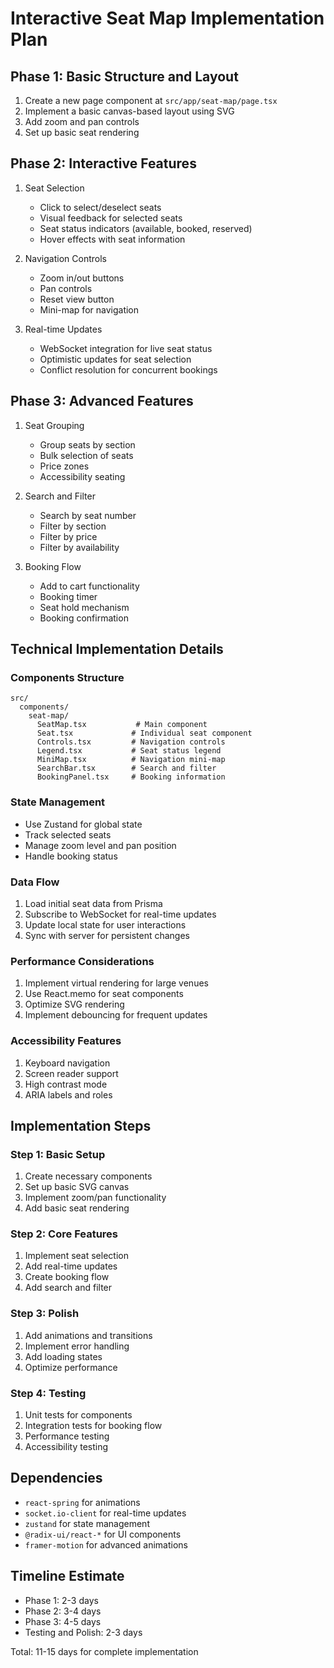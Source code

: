 # Interactive Seat Map Implementation Plan

## Phase 1: Basic Structure and Layout
1. Create a new page component at `src/app/seat-map/page.tsx`
2. Implement a basic canvas-based layout using SVG
3. Add zoom and pan controls
4. Set up basic seat rendering

## Phase 2: Interactive Features
1. Seat Selection
   - Click to select/deselect seats
   - Visual feedback for selected seats
   - Seat status indicators (available, booked, reserved)
   - Hover effects with seat information

2. Navigation Controls
   - Zoom in/out buttons
   - Pan controls
   - Reset view button
   - Mini-map for navigation

3. Real-time Updates
   - WebSocket integration for live seat status
   - Optimistic updates for seat selection
   - Conflict resolution for concurrent bookings

## Phase 3: Advanced Features
1. Seat Grouping
   - Group seats by section
   - Bulk selection of seats
   - Price zones
   - Accessibility seating

2. Search and Filter
   - Search by seat number
   - Filter by section
   - Filter by price
   - Filter by availability

3. Booking Flow
   - Add to cart functionality
   - Booking timer
   - Seat hold mechanism
   - Booking confirmation

## Technical Implementation Details

### Components Structure
```
src/
  components/
    seat-map/
      SeatMap.tsx           # Main component
      Seat.tsx             # Individual seat component
      Controls.tsx         # Navigation controls
      Legend.tsx           # Seat status legend
      MiniMap.tsx          # Navigation mini-map
      SearchBar.tsx        # Search and filter
      BookingPanel.tsx     # Booking information
```

### State Management
- Use Zustand for global state
- Track selected seats
- Manage zoom level and pan position
- Handle booking status

### Data Flow
1. Load initial seat data from Prisma
2. Subscribe to WebSocket for real-time updates
3. Update local state for user interactions
4. Sync with server for persistent changes

### Performance Considerations
1. Implement virtual rendering for large venues
2. Use React.memo for seat components
3. Optimize SVG rendering
4. Implement debouncing for frequent updates

### Accessibility Features
1. Keyboard navigation
2. Screen reader support
3. High contrast mode
4. ARIA labels and roles

## Implementation Steps

### Step 1: Basic Setup
1. Create necessary components
2. Set up basic SVG canvas
3. Implement zoom/pan functionality
4. Add basic seat rendering

### Step 2: Core Features
1. Implement seat selection
2. Add real-time updates
3. Create booking flow
4. Add search and filter

### Step 3: Polish
1. Add animations and transitions
2. Implement error handling
3. Add loading states
4. Optimize performance

### Step 4: Testing
1. Unit tests for components
2. Integration tests for booking flow
3. Performance testing
4. Accessibility testing

## Dependencies
- `react-spring` for animations
- `socket.io-client` for real-time updates
- `zustand` for state management
- `@radix-ui/react-*` for UI components
- `framer-motion` for advanced animations

## Timeline Estimate
- Phase 1: 2-3 days
- Phase 2: 3-4 days
- Phase 3: 4-5 days
- Testing and Polish: 2-3 days

Total: 11-15 days for complete implementation 